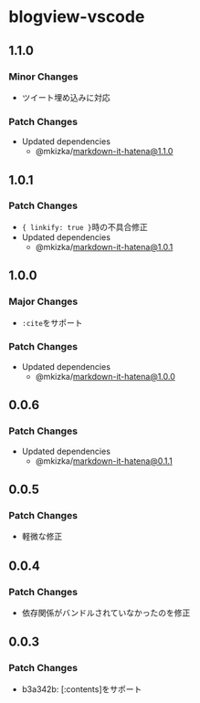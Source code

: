 # blogview-vscode

## 1.1.0

### Minor Changes

- ツイート埋め込みに対応

### Patch Changes

- Updated dependencies
  - @mkizka/markdown-it-hatena@1.1.0

## 1.0.1

### Patch Changes

- `{ linkify: true }`時の不具合修正
- Updated dependencies
  - @mkizka/markdown-it-hatena@1.0.1

## 1.0.0

### Major Changes

- `:cite`をサポート

### Patch Changes

- Updated dependencies
  - @mkizka/markdown-it-hatena@1.0.0

## 0.0.6

### Patch Changes

- Updated dependencies
  - @mkizka/markdown-it-hatena@0.1.1

## 0.0.5

### Patch Changes

- 軽微な修正

## 0.0.4

### Patch Changes

- 依存関係がバンドルされていなかったのを修正

## 0.0.3

### Patch Changes

- b3a342b: [:contents]をサポート
